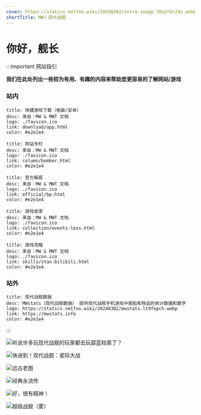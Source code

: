 ```yaml
---
cover: https://statics.netfox.wiki/20240302/intro-image.70a2rbr24s.webp
shortTitle: MW丨现代战舰
---
```


# 你好，舰长

:::important 网站指引

**我们在此处列出一些较为有用、有趣的内容来帮助您更容易的了解网站/游戏**



### 站内

```component VPCard
title: 快捷游戏下载（电脑/安卓）
desc: 来自：MW & MWT 文档
logo: ./favicon.ico
link: download/app.html
color: #e2e1e4
```

```component VPCard
title: 网站专栏
desc: 来自：MW & MWT 文档
logo: ./favicon.ico
link: column/bomber.html
color: #e2e1e4
```

```component VPCard
title: 官方解惑
desc: 来自：MW & MWT 文档
logo: ./favicon.ico
link: official/bp.html
color: #e2e1e4
```

```component VPCard
title: 游戏收录
desc: 来自：MW & MWT 文档
logo: ./favicon.ico
link: collection/events-less.html
color: #e2e1e4
```

```component VPCard
title: 游戏攻略
desc: 来自：MW & MWT 文档
logo: ./favicon.ico
link: skills/stan-bilibili.html
color: #e2e1e4
```

### 站外

```component VPCard
title: 现代战舰数据
desc: MWstats（现代战舰数据） 提供现代战舰手机游戏中舰船和物品的统计数据和数字
logo: https://statics.netfox.wiki/20240302/mwstats.lt9fepch.webp
link: https://mwstats.info
color: #e2e1e4
```

:::

![听说许多玩现代战舰的玩家都去玩碧蓝档案了？](https://statics.netfox.wiki/20240302/mwdocs-index-aareset.1zhzzrk7n9.webp)

![快进到！现代战舰：星际大战](https://statics.netfox.wiki/20240302/Image_1698843530122.ibuy0g2ux.webp)

![远古老图](https://statics.netfox.wiki/20240302/9ec360d85ac8b120789b4d98b12c455d_720.ibuy0g2t4.webp)

![经典永流传](https://statics.netfox.wiki/20240302/BeiWang-GO-html.60tze5oax3.webp)

![好，很有精神！](https://statics.netfox.wiki/20240302/PkwGCfuT.1ov66m4zj0.webp)

![超级战舰（雾）](https://statics.netfox.wiki/20240302/5Fz4euch.64dlbvhdm6.webp)
